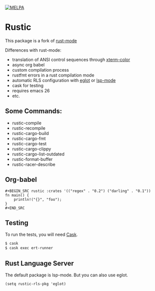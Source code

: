 [![MELPA](https://melpa.org/packages/rustic-badge.svg)](https://melpa.org/#/rustic)

# Rustic

This package is a fork of [rust-mode](https://github.com/rust-lang/rust-mode)

Differences with rust-mode:

- translation of ANSI control sequences through [xterm-color](https://github.com/atomontage/xterm-color)
- async org babel
- custom compilation process
- rustfmt errors in a rust compilation mode
- automatic RLS configuration with [eglot](https://github.com/joaotavora/eglot) or [lsp-mode](https://github.com/emacs-lsp/lsp-mode)
- cask for testing
- requires emacs 26
- etc.

## Some Commands:

* rustic-compile
* rustic-recompile
* rustic-cargo-build
* rustic-cargo-fmt
* rustic-cargo-test
* rustic-cargo-clippy
* rustic-cargo-list-outdated
* rustic-format-buffer
* rustic-racer-describe

## Org-babel

```
#+BEGIN_SRC rustic :crates '(("regex" . "0.2") ("darling" . "0.1"))
fn main() {
    println!("{}", "foo");
}
#+END_SRC
```

## Testing

To run the tests, you will
need [Cask](https://github.com/cask/cask).

``` bash
$ cask
$ cask exec ert-runner
```

## Rust Language Server

The default package is lsp-mode. But you can also use eglot.

``` emacs-lisp
(setq rustic-rls-pkg 'eglot)
```
